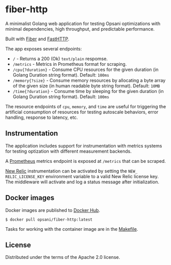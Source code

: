 # fiber-http

A minimalist Golang web application for testing Opsani
optimizations with minimal dependencies, high throughput,
and predictable performance.

Built with [Fiber](https://docs.gofiber.io/) and [FastHTTP](https://github.com/valyala/fasthttp).

The app exposes several endpoints:

* `/` - Returns a 200 (Ok) `text/plain` respomse.
* `/metrics` - Metrics in Prometheus format for scraping.
* `/cpu{?duration}` - Consume CPU resources for the given duration (in Golang Duration string format). Default: `100ms`
* `/memory{?size}` - Consume memory resources by allocating a byte array of the given size (in human readable byte string format). Default: `10MB`
* `/time{?duration}` - Consume time by sleeping for the given duration (in Golang Duration string format). Default: `100ms`

The resource endpoints of `cpu`, `memory`, and `time` are useful for triggering the artificial consumption
of resources for testing autoscale behaviors, error handling, response to latency, etc.

## Instrumentation

The application includes support for instrumentation with metrics systems for testing optization
with different measurement backends.

A [Prometheus](https://prometheus.io/) metrics endpoint is exposed at `/metrics` that can be scraped.

[New Relic](https://newrelic.com/) instrumentation can be activated by setting the `NEW_ RELIC_LICENSE_KEY` environment
variable to a valid New Relic license key. The middleware will activate and log a status
message after initialization.

## Docker images

Docker images are published to [Docker Hub](https://hub.docker.com/r/opsani/fiber-http).

```console
$ docker pull opsani/fiber-http:latest
```

Tasks for working with the container image are in the
[Makefile](Makefile).

## License

Distributed under the terms of the Apache 2.0 license.
